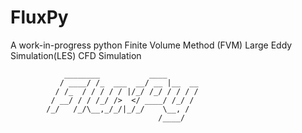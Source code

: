 # FluxPy
A work-in-progress python Finite Volume Method (FVM) Large Eddy Simulation(LES) CFD Simulation

                ________           ____     
               / ____/ /_  ___  __/ __ |__  __
              / /_  / / / / / |/_/ /_/ / / / /
             / __/ / / /_/ />  </ ____/ /_/ / 
            /_/   /_/\__,_/_/|_/_/    \__, / 
                                     /____/  
